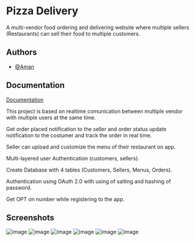 # Pizza Delivery

A multi-vendor food ordering and delivering website where multiple sellers 
(Restaurants) can sell their food to multiple customers.


## Authors

- [@Aman](https://github.com/ammysap)


## Documentation

[Documentation](https://linktodocumentation)

This project is based on realtime comunication between multiple vendor with multiple users at the same time.

Get order placed notification to the seller and order status update notification to the 
costumer and track the order in real time.

Seller can upload and customize the menu of their restaurant on app. 

Multi-layered user Authentication (customers, sellers).

Create Database with 4 tables (Customers, Sellers, Menus, Orders).

Authentication using OAuth 2.0 with using of salting and hashing of password.

Get OPT on number while registering to the app.
## Screenshots

![image](https://user-images.githubusercontent.com/75664719/182364594-b3d8a6b6-ebd3-44b0-b7c2-5d06e8a976ee.png)
![image](https://user-images.githubusercontent.com/75664719/182364979-fb082be1-3d37-4cfe-89f5-5447ef931ac0.png)
![image](https://user-images.githubusercontent.com/75664719/182365265-77692b2a-9443-442b-bb65-440b20ca46dd.png)
![image](https://user-images.githubusercontent.com/75664719/182395096-035f2e76-18b9-4200-aaf1-b1c4332bdc23.png)
![image](https://user-images.githubusercontent.com/75664719/182395335-bcbd86fb-8169-4860-8e1c-1377a39ae7e2.png)
![image](https://user-images.githubusercontent.com/75664719/182395533-7df990e9-844d-4c5d-90e7-3bcf104838a2.png)




